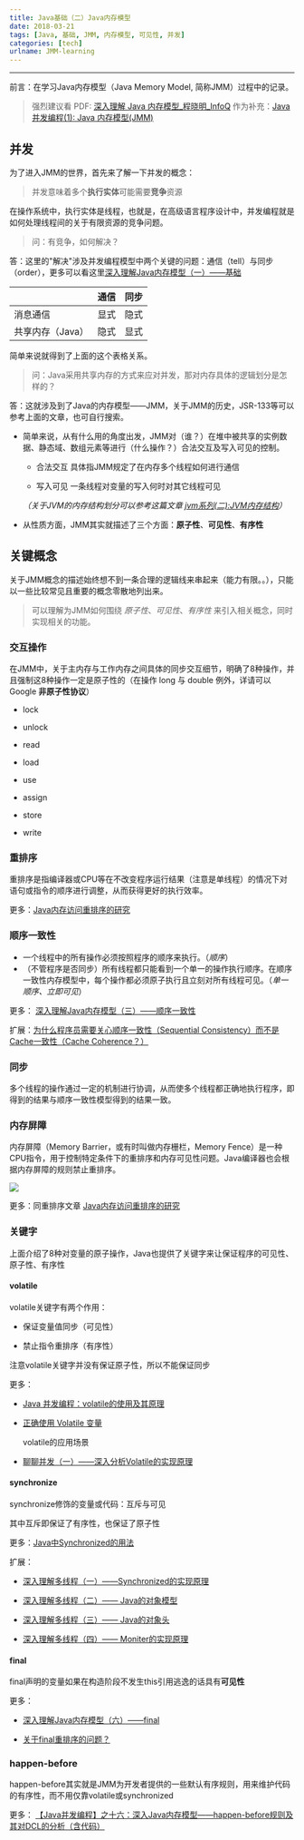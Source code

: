 ```yaml
---
title: Java基础（二）Java内存模型
date: 2018-03-21
tags: [Java, 基础, JMM, 内存模型, 可见性, 并发]
categories: [tech]
urlname: JMM-learning
---
```

***

前言：在学习Java内存模型（Java Memory Model, 简称JMM）过程中的记录。

<!--more-->

>   强烈建议看
>   PDF: [深入理解 Java 内存模型_程晓明_InfoQ](https://stu2015jnueducn-my.sharepoint.com/:b:/g/personal/kbrx93_stu2015_jnu_edu_cn/Ec-vKhT2_U1OsF92Fe0a6WYB-fHndK7mv5If7-_OaSXKnw?e=4soJuJ)
>   作为补充：[Java 并发编程(1): Java 内存模型(JMM)](https://www.jianshu.com/p/76a3648f0a9f)

## 并发

为了进入JMM的世界，首先来了解一下并发的概念：

>   并发意味着多个**执行实体**可能需要**竞争**资源

在操作系统中，执行实体是线程，也就是，在高级语言程序设计中，并发编程就是如何处理线程间的关于有限资源的竞争问题。

>   问：有竞争，如何解决？

答：这里的"解决"涉及并发编程模型中两个关键的问题：通信（tell）与同步（order），更多可以看这里[深入理解Java内存模型（一）——基础](http://www.infoq.com/cn/articles/java-memory-model-1)


|  | 通信 | 同步 |
| --- | :-: | :-: |
| 消息通信 | 显式 | 隐式 |
| 共享内存（Java） | 隐式 | 显式 |

简单来说就得到了上面的这个表格关系。

>   问：Java采用共享内存的方式来应对并发，那对内存具体的逻辑划分是怎样的？

答：这就涉及到了Java的内存模型——JMM，关于JMM的历史，JSR-133等可以参考上面的文章，也可自行搜索。

-   简单来说，从有什么用的角度出发，JMM对（谁？）在堆中被共享的实例数据、静态域、数组元素等进行（什么操作？）合法交互及写入可见的控制。
    
    -   合法交互
    具体指JMM规定了在内存多个线程如何进行通信

    -   写入可见
    一条线程对变量的写入何时对其它线程可见

    *（关于JVM的内存结构划分可以参考这篇文章 [jvm系列(二):JVM内存结构](http://www.ityouknow.com/jvm/2017/08/25/jvm-memory-structure.html)）*
    
-   从性质方面，JMM其实就描述了三个方面：**原子性**、**可见性**、**有序性**


## 关键概念

关于JMM概念的描述始终想不到一条合理的逻辑线来串起来（能力有限。。），只能以一些比较常见且重要的概念零散地列出来。

>   可以理解为JMM如何围绕 *原子性*、*可见性*、*有序性* 来引入相关概念，同时实现相关的功能。

### 交互操作

在JMM中，关于主内存与工作内存之间具体的同步交互细节，明确了8种操作，并且强制这8种操作一定是原子性的（在操作 long 与 double 例外，详请可以Google **非原子性协议**）

-   lock

-   unlock

-   read

-   load

-   use

-   assign

-   store

-   write

### 重排序

重排序是指编译器或CPU等在不改变程序运行结果（注意是单线程）的情况下对语句或指令的顺序进行调整，从而获得更好的执行效率。

更多：[Java内存访问重排序的研究](https://tech.meituan.com/java-memory-reordering.html)

### 顺序一致性

-   一个线程中的所有操作必须按照程序的顺序来执行。（*顺序*）
-   （不管程序是否同步）所有线程都只能看到一个单一的操作执行顺序。在顺序一致性内存模型中，每个操作都必须原子执行且立刻对所有线程可见。（*单一顺序、立即可见*）

更多： [深入理解Java内存模型（三）——顺序一致性](http://www.infoq.com/cn/articles/java-memory-model-3)

扩展：[为什么程序员需要关心顺序一致性（Sequential Consistency）而不是Cache一致性（Cache Coherence？）](http://www.parallellabs.com/2010/03/06/why-should-programmer-care-about-sequential-consistency-rather-than-cache-coherence/)

### 同步

多个线程的操作通过一定的机制进行协调，从而使多个线程都正确地执行程序，即得到的结果与顺序一致性模型得到的结果一致。

### 内存屏障

内存屏障（Memory Barrier，或有时叫做内存栅栏，Memory Fence）是一种CPU指令，用于控制特定条件下的重排序和内存可见性问题。Java编译器也会根据内存屏障的规则禁止重排序。

![](https://image-1251774567.cosgz.myqcloud.com/blog/2018-03-22-132407.jpg)

更多：同重排序文章 [Java内存访问重排序的研究](https://tech.meituan.com/java-memory-reordering.html)

### 关键字

上面介绍了8种对变量的原子操作，Java也提供了关键字来让保证程序的可见性、原子性、有序性

#### volatile

volatile关键字有两个作用：

-   保证变量值同步（可见性）

-   禁止指令重排序（有序性）

注意volatile关键字并没有保证原子性，所以不能保证同步

更多：

-   [Java 并发编程：volatile的使用及其原理](http://www.cnblogs.com/paddix/p/5428507.html)

-   [正确使用 Volatile 变量](https://www.ibm.com/developerworks/cn/java/j-jtp06197.html)

    volatile的应用场景

-   [聊聊并发（一）——深入分析Volatile的实现原理](http://www.infoq.com/cn/articles/ftf-java-volatile)    

#### synchronize

synchronize修饰的变量或代码：互斥与可见

其中互斥即保证了有序性，也保证了原子性

更多：[Java中Synchronized的用法](https://blog.csdn.net/luoweifu/article/details/46613015)

扩展：

-   [深入理解多线程（一）——Synchronized的实现原理](http://www.hollischuang.com/archives/1883)

-   [深入理解多线程（二）—— Java的对象模型](http://www.hollischuang.com/archives/1910)

-   [深入理解多线程（三）—— Java的对象头](http://www.hollischuang.com/archives/1953)

-   [深入理解多线程（四）—— Moniter的实现原理](http://www.hollischuang.com/archives/2030)

#### final

final声明的变量如果在构造阶段不发生this引用逃逸的话具有**可见性**

更多：

-   [深入理解Java内存模型（六）——final](http://www.infoq.com/cn/articles/java-memory-model-6#anch98515)

-   [关于final重排序的问题？](https://www.zhihu.com/question/46224707/answer/100540974)

### happen-before

happen-before其实就是JMM为开发者提供的一些默认有序规则，用来维护代码的有序性，而不用仅靠volatile或synchronized

更多： [【Java并发编程】之十六：深入Java内存模型——happen-before规则及其对DCL的分析（含代码）](https://blog.csdn.net/ns_code/article/details/17348313)

